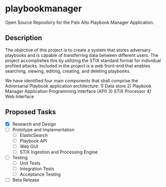 # playbookmanager
Open Source Repository for the Palo Alto Playbook Manager Application.


## Description
The objective of this project is to create a system that stores adversary playbooks
and is capable of transferring data between different users. The project accomplishes
this by utilizing the STIX standard format for individual profiled attacks. Included in
the project is a web front-end that enables searching, viewing, editing, creating, and
deleting playbooks.

We have identified four main components that shall comprise the Adversarial Playbook application architecture:
    1) Data store
    2) Playbook Manager Application Programming Interface (API)
    3) STIX Processor
    4) Web Interface

## Proposed Tasks
  - [x] Research and Design
  - [ ] Prototype and Implementation
    - [ ] ElasticSearch
    - [ ] Playbook API
    - [ ] Web GUI
    - [ ] STIX Ingestion and Processing Engine
   - [ ] Testing
     - [ ] Unit Tests
     - [ ] Integration Tests
     - [ ] Acceptance Testing
   - [ ] Beta Release
